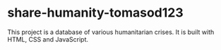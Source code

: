 # share-humanity-tomasod123
This project is a database of various humanitarian crises. It is built with HTML, CSS and JavaScript.
